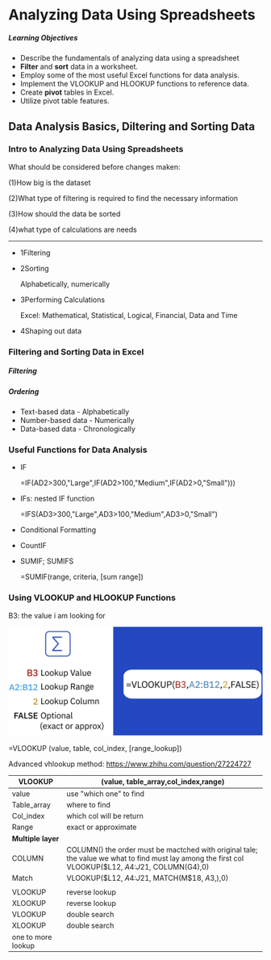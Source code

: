 # Analyzing Data Using Spreadsheets

##### Learning Objectives
- Describe the fundamentals of analyzing data using a spreadsheet
- **Filter** and **sort** data in a worksheet.
- Employ some of the most useful Excel functions for data analysis.
- Implement the VLOOKUP and HLOOKUP functions to reference data.
- Create **pivot** tables in Excel.
- Utilize pivot table features.

## Data Analysis Basics, Diltering and Sorting Data

### Intro to Analyzing Data Using Spreadsheets

What should be considered before changes maken:	

(1)How big is the dataset

(2)What type of filtering is required to find the necessary information

(3)How should the data be sorted

(4)what type of calculations are needs

------

- 1Filtering

- 2Sorting

  Alphabetically, numerically

- 3Performing Calculations

  Excel: Mathematical, Statistical, Logical, Financial, Data and Time

- 4Shaping out data

### Filtering and Sorting Data in Excel

##### Filtering

##### Ordering

- Text-based data - Alphabetically
- Number-based data - Numerically
- Data-based data - Chronologically

### Useful Functions for Data Analysis

- IF

  =IF(AD2>300,"Large",IF(AD2>100,"Medium",IF(AD2>0,"Small")))

- IFs: nested IF function

  =IFS(AD3>300,"Large",AD3>100,"Medium",AD3>0,"Small")

- Conditional Formatting

- CountIF

- SUMIF; SUMIFS

  =SUMIF(range, criteria, [sum range])

### Using VLOOKUP and HLOOKUP Functions

B3: the value i am looking for

![image-20230309163313211](./photo/image-20230309163313211.png)

=VLOOKUP (value, table, col_index, [range_lookup])

Advanced vhlookup method: https://www.zhihu.com/question/27224727



| VLOOKUP | (value, table_array,col_index,range) |
| -------- | -------|
| value | use "which one" to find |
| Table_array |where to find|
| Col_index |which col will be return|
| Range |exact or approximate|
| **Multiple layer** |  |
| COLUMN |COLUMN() the order must  be mactched with original tale; the value we what to find must lay among the first col<br />VLOOKUP($L12, $A$4:$J$21, COLUMN(G4),0)|
| Match |VLOOKUP($L12, $A$4:$J$21, MATCH(M$18, $A$3,),0)|
|  ||
| VLOOKUP |reverse lookup|
| XLOOKUP |reverse lookup|
| VLOOKUP |double search|
| XLOOKUP |double search|
| one to more lookup ||










